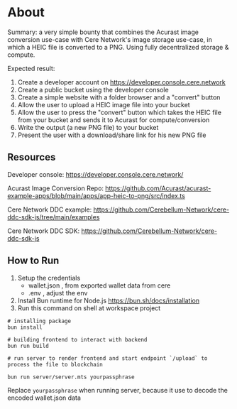 # About
Summary: a very simple bounty that combines the Acurast image conversion use-case with Cere Network's image storage use-case, in which a HEIC file is converted to a PNG. Using fully decentralized storage & compute.

Expected result:

1. Create a developer account on https://developer.console.cere.network
2. Create a public bucket using the developer console
3. Create a simple website with a folder browser and a "convert" button
4. Allow the user to upload a HEIC image file into your bucket
5. Allow the user to press the "convert" button which takes the HEIC file from your bucket and sends it to Acurast for compute/conversion
6. Write the output (a new PNG file) to your bucket
7. Present the user with a download/share link for his new PNG file


## Resources

Developer console: https://developer.console.cere.network/  

Acurast Image Conversion Repo: https://github.com/Acurast/acurast-example-apps/blob/main/apps/app-heic-to-png/src/index.ts  

Cere Network DDC example: https://github.com/Cerebellum-Network/cere-ddc-sdk-js/tree/main/examples  

Cere Network DDC SDK: https://github.com/Cerebellum-Network/cere-ddc-sdk-js  


## How to Run

1. Setup the credentials
    - wallet.json , from exported wallet data from cere
    - .env , adjust the env
2. Install Bun runtime for Node.js https://bun.sh/docs/installation 
3. Run this command on shell at workspace project
```
# installing package 
bun install

# building frontend to interact with backend
bun run build

# run server to render frontend and start endpoint `/upload` to process the file to blockchain

bun run server/server.mts yourpassphrase
```

Replace `yourpassphrase` when running server, because it use to decode the encoded wallet.json data 